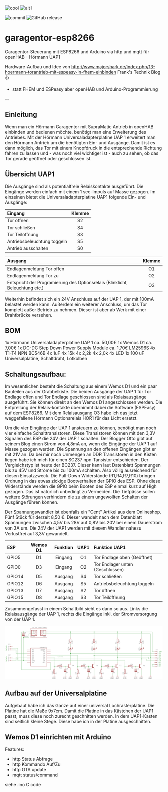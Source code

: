 ![cool](https://img.shields.io/badge/coolness-high-green.svg)  ![alt l](https://img.shields.io/github/license/hpd96/garagentor-esp8266.svg)

<!-- ![download](https://img.shields.io/github/downloads/hpd96/garagentor-esp8266/total.svg) -->

![commit](https://img.shields.io/github/last-commit/hpd96/garagentor-esp8266.svg)
![GitHub release](https://img.shields.io/github/release/hpd96/garagentor-esp8266.svg)

# garagentor-esp8266
Garagentor-Steuerung mit ESP8266 und Arduino via http und mqtt für openHAB - Hörmann UAP1

Hardware-Aufbau und Idee von http://www.majorshark.de/index.php/13-hoermann-torantrieb-mit-espeasy-in-fhem-einbinden
Frank's Technik Blog	:+1:
- statt FHEM und ESPeasy aber openHAB und Arduino-Programmierung

--
## Einleitung

Wenn man ein Hörmann Garagentor mit SupraMatic Antrieb in openHAB einbinden und bedienen möchte, benötigt man eine Erweiterung des Antriebes. Mit der Hörmann Universaladapterplatine UAP 1 erweitert man den Hörmann Antrieb um die benötigten Ein- und Ausgänge. Damit ist es dann möglich, das Tor mit einem Knopfdruck in die entsprechende Richtung fahren zu lassen und - was noch viel wichtiger ist - auch zu sehen, ob das Tor gerade geöffnet oder geschlossen ist.

## Übersicht UAP1
Die Ausgänge sind als potentialfreie Relaiskontakte ausgeführt. Die Eingänge werden einfach mit einem 1 sec-Impuls auf Masse gezogen. Im einzelnen bietet die Universaladapterplatine UAP1 folgende Ein- und Ausgänge:

| Eingang |	Klemme |
| :--- | :---: |
| Tor öffnen |	S2 	|
| Tor schließen 	| S4 	|
| Tor Teilöffnung 	| S3 |	
| Antriebsbeleuchtung toggeln |	S5 	|
| Antrieb ausschalten |	S0 |

| Ausgang |	Klemme |
| :--- | :---: |
| Endlagenmeldung Tor offen |	O1 |
| Endlagenmeldung Tor zu 	| O2 |
| Entspricht der Programierung des Optionsrelais (Blinklicht, Beleuchtung etc.) |	O3 |


Weiterhin befindet sich ein 24V Anschluss auf der UAP 1, der mit 100mA belastet werden kann. Außerdem ein weiterer Anschluss, um das Tor komplett außer Betrieb zu nehmen. Dieser ist aber ab Werk mit einer Drahtbrücke versehen.

## BOM

1x 	Hörmann Universaladapterplatine UAP 1 	ca. 50,00€
1x 	Wemos D1 	ca. 7,00€
1x 	DC-DC Step Down Power Supply Module 	ca. 1,70€ LM2596S
4x  T1-T4 NPN BC546B
4x  1uF
4x  15k
4x  2,2k
4x  2,0k
4x  LED
1x  100 uF
Universalplatine, Schaltdraht, Lötkolben


## Schaltungsaufbau:

Im wesentlichen besteht die Schaltung aus einem Wemos D1 und ein paar Bauteilen aus der Grabbelkiste. Die beiden Ausgänge der UAP 1 für Tor Endlage offen und Tor Endlage geschlossen sind als Relaisausgänge ausgeführt. Sie können direkt an den Wemos D1 angeschlossen werden. Die Entprellung der Relais-kontakte übernimmt dabei die Software (ESPEasy) auf dem ESP8266. Mit dem Relaisausgang O3 habe ich das jetzt weggefallene Hörmann Optionsrelais HOR1 für das Licht ersetzt.

Um die vier Eingänge der UAP 1 ansteuern zu können, benötigt man noch vier einfache Schalttransistoren. Diese Transistoren können mit den 3,3V Signalen des ESP die 24V der UAP 1 schalten. Der Blogger Otto gibt auf seinem Blog einen Strom von 4,8mA an, wenn die Eingänge der UAP 1 auf Masse gezogen werden. Die Spannung an den offenen Eingängen gibt er mit 21V an. Da bei mir noch Unmengen an DDR Transistoren in den Kisten liegen habe ich mich für einen SC237 npn-Tansistor entschieden. Der Vergleichstyp ist heute der BC237. Dieser kann laut Datenblatt Spannungen bis zu 45V und Ströme bis zu 100mA schalten. Also völlig ausreichend für diesen Einsatzzweck. Die Pull-Down Widerstände (R1,R4,R7,R10) bringen Ordnung in das etwas zickige Bootverhalten der GPIO des ESP. Ohne diese Widerstände werden die GPIO beim Booten des ESP einmal kurz auf High gezogen. Das ist natürlich unbedingt zu Vermeiden. Die Tiefpässe sollen weitere Störungen verhindern die zu einem ungewollten Schalten der Ausgänge führen können.

Der Spannungswandler ist ebenfalls ein "Cent" Artikel aus dem Onlineshop. Fünf Stück für derzeit 8,50 €. Dieser wandelt nach dem Datenblatt Spannungen zwischen 4,5V bis 28V auf 0,8V bis 20V bei einem Dauerstrom von 3A um. Die 24V der UAP1 werden mit diesem Wandler nahezu Verlustfrei auf 3,3V gewandelt. 

|ESP |	Wemos D1 | Funktion |	UAP1 |	Funktion UAP1 |
| :--- | :---: | :---: | :---: | :--- |
| GPIO5 |	D1 | 	Eingang |	O1 |	Tor Endlage oben (Geöffnet) |
| GPIO0 |	D3 |	Eingang |	O2 |	Tor Endlager unten (Geschlossen) |
| GPIO14 |	D5 |	Ausgang |	S4 |	Tor schließen|
| GPIO12 |	D6 |	Ausgang |	S5 |	Antriebsbeleuchtung toggeln|
| GPIO13 | D7 |	Ausgang |	S2 |	Tor öffnen|
| GPIO15 | 	D8 | Ausgang | 	S3 |	Tor Teilöffnung |

Zusammengefasst in einem Schaltbild sieht es dann so aus. Links die Relaisausgänge der UAP 1, rechts die Eingänge inkl. der Stromversorgung von der UAP 1.

![Alt text](./uap1wemos.png?raw=true "esp8266 schaltung")

## Aufbau auf der Universalplatine 

Aufgebaut habe ich das Ganze auf einer universal Lochrasterplatine. Die Platine hat die Maße 9x7cm. Damit die Platine in das Kästchen der UAP1 passt, muss diese noch zurecht geschnitten werden. In dem UAP1-Kasten sind seitlich kleine Stege. Diese habe ich in der Platine ausgeschnitten.

## Wemos D1 einrichten mit Arduino

Features:
- http Status Abfrage
- http Kommando Auf/Zu
- http OTA update
- mqtt status/command

siehe .ino C code
